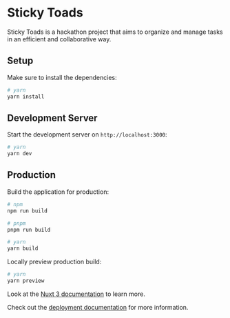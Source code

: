 # Sticky Toads
Sticky Toads is a hackathon project that aims to organize and manage tasks in an efficient and collaborative way.

## Setup

Make sure to install the dependencies:

```bash
# yarn
yarn install
```

## Development Server

Start the development server on `http://localhost:3000`:

```bash
# yarn
yarn dev
```

## Production

Build the application for production:

```bash
# npm
npm run build

# pnpm
pnpm run build

# yarn
yarn build
```

Locally preview production build:

```bash
# yarn
yarn preview
```
Look at the [Nuxt 3 documentation](https://nuxt.com/docs/getting-started/introduction) to learn more.

Check out the [deployment documentation](https://nuxt.com/docs/getting-started/deployment) for more information.
